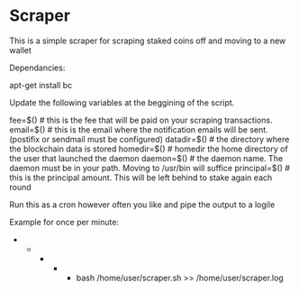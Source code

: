 # Scraper
This is a simple scraper for scraping staked coins off and moving to a new wallet

Dependancies:

apt-get install bc

Update the following variables at the beggining of the script.

fee=$() # this is the fee that will be paid on your scraping transactions.
email=$() # this is the email where the notification emails will be sent. (postifix or sendmail must be configured)
datadir=$() # the directory where the blockchain data is stored
homedir=$() # homedir the home directory of the user that launched the daemon
daemon=$() # the daemon name. The daemon must be in your path. Moving to /usr/bin will suffice
principal=$() # this is the principal amount. This will be left behind to stake again each round

Run this as a cron however often you like and pipe the output to a logile

Example for once per minute:

* * * * * bash /home/user/scraper.sh >> /home/user/scraper.log
